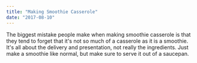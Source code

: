 ```yaml
---
title: "Making Smoothie Casserole"
date: "2017-08-10"
---
```


The biggest mistake people make when making smoothie casserole is that they tend to forget that it's not so much of a casserole as it is a smoothie. It's all about the delivery and presentation, not really the ingredients. Just make a smoothie like normal, but make sure to serve it out of a saucepan.
